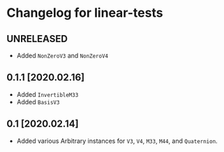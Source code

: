 # Changelog for linear-tests

## UNRELEASED
- Added `NonZeroV3` and `NonZeroV4`

## 0.1.1 [2020.02.16]
- Added `InvertibleM33`
- Added `BasisV3`

## 0.1 [2020.02.14]
- Added various Arbitrary instances for `V3`, `V4`, `M33`, `M44`, and `Quaternion`.
